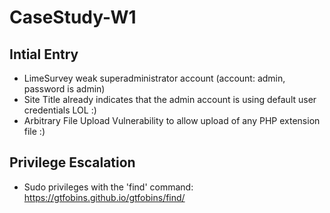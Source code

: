 # CaseStudy-W1
## Intial Entry
- LimeSurvey weak superadministrator account (account: admin, password is admin)
- Site Title already indicates that the admin account is using default user credentials LOL :)
- Arbitrary File Upload Vulnerability to allow upload of any PHP extension file :)

## Privilege Escalation
- Sudo privileges with the 'find' command: https://gtfobins.github.io/gtfobins/find/